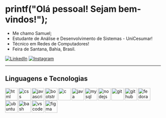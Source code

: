 # printf("Olá pessoal! Sejam bem-vindos!");

- Me chamo Samuel;
- Estudante de Análise e Desenvolvimento de Sistemas - UniCesumar!
- Técnico em Redes de Computadores!
- Feira de Santana, Bahia, Brasil.
  
[![LinkedIn](https://img.shields.io/badge/LinkedIn-0077B5?style=for-the-badge&logo=linkedin&logoColor=white)](https://www.linkedin.com/in/samuel-carneiro-almeida-ab4ba5277/)
[![Instagram](https://img.shields.io/badge/-Instagram-%23E4405F?style=for-the-badge&logo=instagram&logoColor=white)](https://www.instagram.com/samu3lc_/)
<!--[![GitHub](https://img.shields.io/badge/GitHub-100000?style=for-the-badge&logo=github&logoColor=white)](https://github.com/samuelcarneiro)-->

---

## Linguagens e Tecnologias

<img
  align="left"
  alt="html"
  title="html"
  width="40px"
  style="padding-right=10px;margin-bottom=10px;"
  src="https://cdn.jsdelivr.net/gh/devicons/devicon@latest/icons/html5/html5-original.svg"
/>

<img
  align="left"
  alt="css"
  title="css"
  width="40px"
  style="padding-right=10px;"
  src="https://cdn.jsdelivr.net/gh/devicons/devicon@latest/icons/css3/css3-original.svg"
/>

<img
  align="left"
  alt="javascript"
  title="javascript"
  width="40px"
  style="padding-right=10px;"
  src="https://cdn.jsdelivr.net/gh/devicons/devicon@latest/icons/javascript/javascript-original.svg"
/>

<img
  align="left"
  alt="bootstrap"
  title="bootstrap"
  width="40px"
  style="padding-right=10px;"
  src="https://cdn.jsdelivr.net/gh/devicons/devicon@latest/icons/bootstrap/bootstrap-original.svg"
/>

<img
  align="left"
  alt="c"
  title="c"
  width="40px"
  style="padding-right=10px;"
  src="https://cdn.jsdelivr.net/gh/devicons/devicon@latest/icons/c/c-original.svg"
/>

<img
  align="left"
  alt="java"
  title="java"
  width="40px"
  style="padding-right=10px;"
  src="https://cdn.jsdelivr.net/gh/devicons/devicon@latest/icons/java/java-original-wordmark.svg"
/>

<img
  align="left"
  alt="mysql"
  title="mysql"
  width="40px"
  style="padding-right=10px;"
  src="https://cdn.jsdelivr.net/gh/devicons/devicon@latest/icons/mysql/mysql-plain-wordmark.svg" 
/>

<img
  align="left"
  alt="nodejs"
  title="nodejs"
  width="40px"
  style="padding-right=10px;"
  src="https://cdn.jsdelivr.net/gh/devicons/devicon@latest/icons/nodejs/nodejs-plain-wordmark.svg"
/>

<img
  align="left"
  alt="git"
  title="git"
  width="40px"
  style="padding-right=10px;"
  src="https://cdn.jsdelivr.net/gh/devicons/devicon@latest/icons/git/git-original.svg"
/>

<img
  align="left"
  alt="github"
  title="github"
  width="40px"
  style="padding-right=10px;"
  src="https://cdn.jsdelivr.net/gh/devicons/devicon@latest/icons/github/github-original.svg"
/>

<img
  align="left"
  alt="fedora"
  title="fedora"
  width="40px"
  style="padding-right=10px;"
  src="https://cdn.jsdelivr.net/gh/devicons/devicon@latest/icons/fedora/fedora-original.svg"
/>

<img
  align="left"
  alt="ubuntu"
  title="ubuntu"
  width="40px"
  style="padding-right=10px;"
  src="https://cdn.jsdelivr.net/gh/devicons/devicon@latest/icons/ubuntu/ubuntu-original.svg"
/>
<img
  align="left"
  alt="bash"
  title="bash"
  width="40px"
  style="padding-right=10px;"
  src="https://cdn.jsdelivr.net/gh/devicons/devicon@latest/icons/bash/bash-original.svg"
/>

<img
  align="left"
  alt="vscode"
  title="vscode"
  width="40px"
  style="padding-right=10px;"
  src="https://cdn.jsdelivr.net/gh/devicons/devicon@latest/icons/vscode/vscode-original.svg"
/>

<img
  align="left"
  alt="figma"
  title="figma"
  width="40px"
  style="padding-right=10px;"
  src="https://cdn.jsdelivr.net/gh/devicons/devicon@latest/icons/figma/figma-original.svg"
/>
          
<!--
![HTML5](https://img.shields.io/badge/HTML5-E34F26?style=for-the-badge&logo=html5&logoColor=white)
![CSS3](https://img.shields.io/badge/CSS3-1572B6?style=for-the-badge&logo=css3&logoColor=white)
![JavaScript](https://img.shields.io/badge/JavaScript-F7DF1E?style=for-the-badge&logo=javascript&logoColor=black)
![Bootstrap](https://img.shields.io/badge/-Bootstrap-563D7C?style=for-the-badge&logo=bootstrap&logoColor=white)
![C](https://img.shields.io/badge/C-00599C?style=for-the-badge&logo=c&logoColor=white)
![Java](https://img.shields.io/badge/Java-ED8B00?style=for-the-badge&logo=openjdk&logoColor=white)
![MySQL](https://img.shields.io/badge/MySQL-00000F?style=for-the-badge&logo=mysql&logoColor=white)
![Nodejs](https://img.shields.io/badge/Node.js-43853D.svg?style=for-the-badge&logo=node.js&logoColor=white)
![Git](https://img.shields.io/badge/GIT-E44C30?style=for-the-badge&logo=git&logoColor=white)
![Linux](https://img.shields.io/badge/Linux-555?style=for-the-badge&logo=linux&logoColor=FCC624)
![Ubuntu](https://img.shields.io/badge/Ubuntu-E95420?style=for-the-badge&logo=ubuntu&logoColor=white)
![Shell Script](https://img.shields.io/badge/Shell_Script-121011?style=for-the-badge&logo=gnu-bash&logoColor=white)
![Figma](https://img.shields.io/badge/Figma-F24E1E?style=for-the-badge&logo=figma&logoColor=white)
![VSCode](https://img.shields.io/badge/Visual_Studio_Code-0078D4?style=for-the-badge&logo=visual%20studio%20code&logoColor=white)
-->
